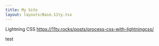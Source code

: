 ```yaml
---
title: My Site
layout: layouts/Base.11ty.tsx
---
```


Lightning CSS
https://11ty.rocks/posts/process-css-with-lightningcss/

test

